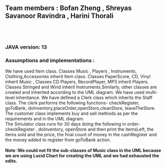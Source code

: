 <h2>Team members : Bofan Zheng , Shreyas Savanoor Ravindra , Harini Thorali<h2> <br>
<h3>JAVA version: 13</h3>
<h3> Assumptions and implementations :</h3> 

We have used Item class. Classes Music , Players , Instruments, Clothing,Accessories
inherit Item class. Classes PaperScore, CD, Vinyl inherit Music , Classes CD Players,
RecordPlayer, MP3 inherit Players. Classes Stringed and Wind inherit Instruments.Similarly,
other classes are created and inherited according to the UML diagram. We have used multi-level inheritance.
We have defined a Clerk class which inherits the Staff class. The clerk performs the following functions- 
checkRegister, goToBank, doInventory,placeOrder,openStore,cleanStore, leaveTheStore. The customer class
implements buy and sell methods as per the requirements and in the UML diagram. 
<br>The Simulator class runs for 30 days
doing the following in order- checkRegister , doInventory, openStore and then print the itemsLeft, the items sold and the price, 
the final count of money in the cashRegister and the money added to register from goToBank action. <br><br>
<b>Note :We could not fit the sub-classes of Music class in the UML because we are using Lucid Chart for creating
the UML and we had exhausted the edits. </b>  